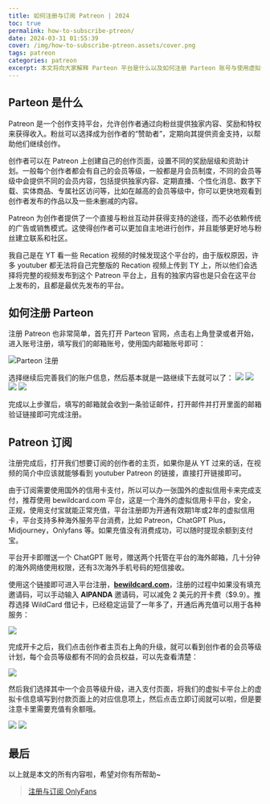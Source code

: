 ```yaml
---
title: 如何注册与订阅 Patreon | 2024
toc: true
permalink: how-to-subscribe-ptreon/
date: 2024-03-31 01:55:39
cover: /img/how-to-subscribe-ptreon.assets/cover.png
tags: patreon
categories: patreon
excerpt: 本文将向大家解释 Parteon 平台是什么以及如何注册 Parteon 账号与使用虚拟信用卡订阅 Parteon
---
```


## Parteon 是什么
Patreon 是一个创作支持平台，允许创作者通过向粉丝提供独家内容、奖励和特权来获得收入。粉丝可以选择成为创作者的“赞助者”，定期向其提供资金支持，以帮助他们继续创作。

创作者可以在 Patreon 上创建自己的创作页面，设置不同的奖励层级和资助计划。一般每个创作者都会有自己的会员等级，一般都是月会员制度，不同的会员等级中会提供不同的会员内容，包括提供独家内容、定期直播、个性化消息、数字下载、实体商品、专属社区访问等，比如在越高的会员等级中，你可以更快地观看到创作者发布的作品以及一些未删减的内容。

Patreon 为创作者提供了一个直接与粉丝互动并获得支持的途径，而不必依赖传统的广告或销售模式。这使得创作者可以更加自主地进行创作，并且能够更好地与粉丝建立联系和社区。

我自己是在 YT 看一些 Recation 视频的时候发现这个平台的，由于版权原因，许多 youtuber 都无法将自己完整版的 Recation 视频上传到 TY 上，所以他们会选择将完整的视频发布到这个 Patreon 平台上，且有的独家内容也是只会在这平台上发布的，且都是最优先发布的平台。

## 如何注册 Parteon
注册 Patreon 也非常简单，首先打开 Parteon 官网，点击右上角登录或者开始，进入账号注册，填写我们的邮箱账号，使用国内邮箱账号即可：

![Parteon 注册](/img/how-to-subscribe-ptreon.assets/1.png)

选择继续后完善我们的账户信息，然后基本就是一路继续下去就可以了：
![](/img/how-to-subscribe-ptreon.assets/2.png)
![](/img/how-to-subscribe-ptreon.assets/3.png)
![](/img/how-to-subscribe-ptreon.assets/4.png)
![](/img/how-to-subscribe-ptreon.assets/5.png)

完成以上步骤后，填写的邮箱就会收到一条验证邮件，打开邮件并打开里面的邮箱验证链接即可完成注册。

## Patreon 订阅
注册完成后，打开我们想要订阅的创作者的主页，如果你是从 YT 过来的话，在视频的简介中应该就能够看到 youtuber Patreon 的链接，直接打开链接即可。

由于订阅需要使用国外的信用卡支付，所以可以办一张国外的虚拟信用卡来完成支付，推荐使用 bewildcard.com 平台，这是一个海外的虚拟信用卡平台，安全，正规，使用支付宝就能正常充值，平台注册即为开通有效期1年或2年的虚拟信用卡，平台支持多种海外服务平台消费，比如 Patreon，ChatGPT Plus，Midjourney，Onlyfans 等。如果充值没有消费成功，可以随时提现余额到支付宝。

平台开卡即赠送一个 ChatGPT 账号，赠送两个托管在平台的海外邮箱，几十分钟的海外网络使用权限，还有3次海外手机号码的短信接收。

使用这个链接即可进入平台注册，[**bewildcard.com**](https://bewildcard.com/i/AIPANDA)，注册的过程中如果没有填充邀请码，可以手动输入 **AIPANDA** 邀请码，可以减免 2 美元的开卡费（$9.9）。推荐选择  WildCard 借记卡，已经稳定运营了一年多了，开通后再充值可以用于各种服务：

![](/img/how-to-subscribe-ptreon.assets/9.png)

完成开卡之后，我们点击创作者主页右上角的升级，就可以看到创作者的会员等级计划，每个会员等级都有不同的会员权益，可以先查看清楚：

![](/img/how-to-subscribe-ptreon.assets/6.png)

然后我们选择其中一个会员等级升级，进入支付页面，将我们的虚拟卡平台上的虚拟卡信息填写到付款页面上的对应信息项上，然后点击立即订阅就可以啦，但是要注意卡里需要充值有余额哦。

![](/img/how-to-subscribe-ptreon.assets/7.png)
![](/img/how-to-subscribe-ptreon.assets/8.png)

## 最后
以上就是本文的所有内容啦，希望对你有所帮助~

> [注册与订阅 OnlyFans](/how-to-useonlyfans/)
